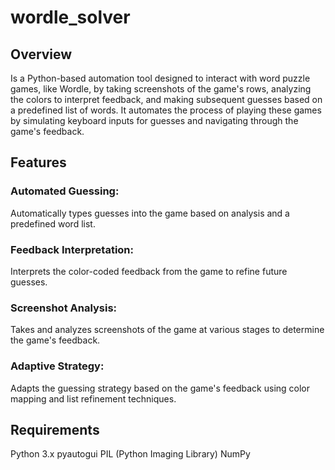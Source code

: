 # wordle_solver
## Overview
Is a Python-based automation tool designed to interact with word puzzle games, like Wordle, by taking screenshots of the game's rows, analyzing the colors to interpret feedback, and making subsequent guesses based on a predefined list of words. It automates the process of playing these games by simulating keyboard inputs for guesses and navigating through the game's feedback.

## Features
### Automated Guessing: 
Automatically types guesses into the game based on analysis and a predefined word list.
### Feedback Interpretation: 
Interprets the color-coded feedback from the game to refine future guesses.
### Screenshot Analysis: 
Takes and analyzes screenshots of the game at various stages to determine the game's feedback.
### Adaptive Strategy: 
Adapts the guessing strategy based on the game's feedback using color mapping and list refinement techniques.

## Requirements
Python 3.x
pyautogui
PIL (Python Imaging Library)
NumPy

